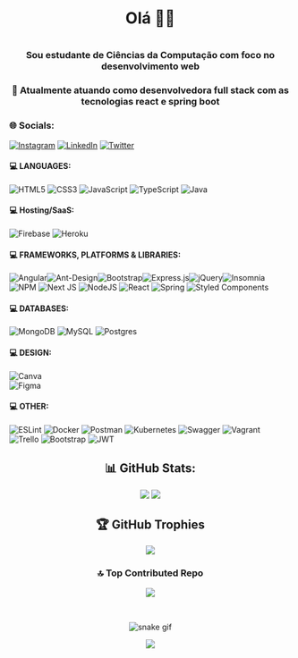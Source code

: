 <div align="center">
<h1>Olá 👋🏽<h1>
<h3>Sou estudante de Ciências da Computação com foco no desenvolvimento web</h3>
<h3>🔭 Atualmente atuando como desenvolvedora full stack com as tecnologias react e spring boot</h3>
</div>
  
### 🌐 Socials:
[![Instagram](https://img.shields.io/badge/Instagram-%23E4405F.svg?logo=Instagram&logoColor=white)](https://instagram.com/liliantavarez) [![LinkedIn](https://img.shields.io/badge/LinkedIn-%230077B5.svg?logo=linkedin&logoColor=white)](https://linkedin.com/in/liliantavarez) [![Twitter](https://img.shields.io/badge/Twitter-%231DA1F2.svg?logo=Twitter&logoColor=white)](https://twitter.com/liliantavarez) 
  
#### 💻 LANGUAGES:
![HTML5](https://img.shields.io/badge/html5-%23E34F26.svg?style=flat-square&logo=html5&logoColor=white) 
![CSS3](https://img.shields.io/badge/css3-%231572B6.svg?style=flat-square&logo=css3&logoColor=white) 
![JavaScript](https://img.shields.io/badge/javascript-%23323330.svg?style=flat-square&logo=javascript&logoColor=%23F7DF1E) 
![TypeScript](https://img.shields.io/badge/typescript-%23007ACC.svg?style=flat-square&logo=typescript&logoColor=white) 
![Java](https://img.shields.io/badge/java-%23ED8B00.svg?style=flat-square&logo=java&logoColor=white)
#### 💻 Hosting/SaaS:
![Firebase](https://img.shields.io/badge/firebase-%23039BE5.svg?style=flat-square&logo=firebase) 
![Heroku](https://img.shields.io/badge/heroku-%23430098.svg?style=flat-square&logo=heroku&logoColor=white)
#### 💻 FRAMEWORKS, PLATFORMS & LIBRARIES:
![Angular](https://img.shields.io/badge/angular-%23DD0031.svg?style=flat-square&logo=angular&logoColor=white)![Ant-Design](https://img.shields.io/badge/-AntDesign-%230170FE?style=flat-square&logo=ant-design&logoColor=white)![Bootstrap](https://img.shields.io/badge/bootstrap-%23563D7C.svg?style=flat-square&logo=bootstrap&logoColor=white)![Express.js](https://img.shields.io/badge/express.js-%23404d59.svg?style=flat-square&logo=express&logoColor=%2361DAFB)![jQuery](https://img.shields.io/badge/jquery-%230769AD.svg?style=flat-square&logo=jquery&logoColor=white)![Insomnia](https://img.shields.io/badge/Insomnia-black?style=flat-square&logo=insomnia&logoColor=5849BE)![NPM](https://img.shields.io/badge/NPM-%23000000.svg?style=flat-square&logo=npm&logoColor=white) 
![Next JS](https://img.shields.io/badge/Next-black?style=flat-square&logo=next.js&logoColor=white) 
![NodeJS](https://img.shields.io/badge/node.js-6DA55F?style=flat-square&logo=node.js&logoColor=white) 
![React](https://img.shields.io/badge/react-%2320232a.svg?style=flat-square&logo=react&logoColor=%2361DAFB)
![Spring](https://img.shields.io/badge/spring-%236DB33F.svg?style=flat-square&logo=spring&logoColor=white) 
![Styled Components](https://img.shields.io/badge/styled--components-DB7093?style=flat-square&logo=styled-components&logoColor=white) 
#### 💻 DATABASES:
![MongoDB](https://img.shields.io/badge/MongoDB-%234ea94b.svg?style=flat-square&logo=mongodb&logoColor=white) 
![MySQL](https://img.shields.io/badge/mysql-%2300f.svg?style=flat-square&logo=mysql&logoColor=white) 
![Postgres](https://img.shields.io/badge/postgres-%23316192.svg?style=flat-square&logo=postgresql&logoColor=white)
#### 💻 DESIGN:
![Canva](https://img.shields.io/badge/Canva-%2300C4CC.svg?style=flat-square&logo=Canva&logoColor=white) 	
![Figma](https://img.shields.io/badge/figma-%23F24E1E.svg?style=flat-square&logo=figma&logoColor=white)
#### 💻 OTHER:
![ESLint](https://img.shields.io/badge/ESLint-4B3263?style=flat-square&logo=eslint&logoColor=white) 
![Docker](https://img.shields.io/badge/docker-%230db7ed.svg?style=flat-square&logo=docker&logoColor=white) 
![Postman](https://img.shields.io/badge/Postman-FF6C37?style=flat-square&logo=postman&logoColor=white) 
![Kubernetes](https://img.shields.io/badge/kubernetes-%23326ce5.svg?style=flat-square&logo=kubernetes&logoColor=white) 
![Swagger](https://img.shields.io/badge/-Swagger-%23Clojure?style=flat-square&logo=swagger&logoColor=white) 
![Vagrant](https://img.shields.io/badge/vagrant-%231563FF.svg?style=flat-square&logo=vagrant&logoColor=white) 
![Trello](https://img.shields.io/badge/Trello-%23026AA7.svg?style=flat-square&logo=Trello&logoColor=white) 
![Bootstrap](https://img.shields.io/badge/bootstrap-%23563D7C.svg?style=flat-square&logo=bootstrap&logoColor=white)
![JWT](https://img.shields.io/badge/JWT-black?style=flat-square&logo=JSON%20web%20tokens)

<div align="center">

## 📊 GitHub Stats:

![](https://github-readme-stats.vercel.app/api/top-langs/?username=liliantavarez&theme=dark&hide_border=true&include_all_commits=false&count_private=true&layout=donut&langs_count=4&hide=css,html,EJS,SCSS,Handlebars)
![](https://github-readme-stats.vercel.app/api?username=liliantavarez&theme=dark&hide_border=true&include_all_commits=false&count_private=true)


## 🏆 GitHub Trophies
![](https://github-profile-trophy.vercel.app/?username=liliantavarez&theme=oldie&no-frame=true&no-bg=true&margin-w=4)

### 🔝 Top Contributed Repo
![](https://github-contributor-stats.vercel.app/api?username=liliantavarez&limit=5&theme=dark&combine_all_yearly_contributions=true)

<br clear="both">

![snake gif](https://github.com/liliantavarez/liliantavarez/blob/output/github-contribution-grid-snake.svg)

<img src="https://profile-counter.glitch.me/liliantavarez/count.svg?"  />
  
</div>
